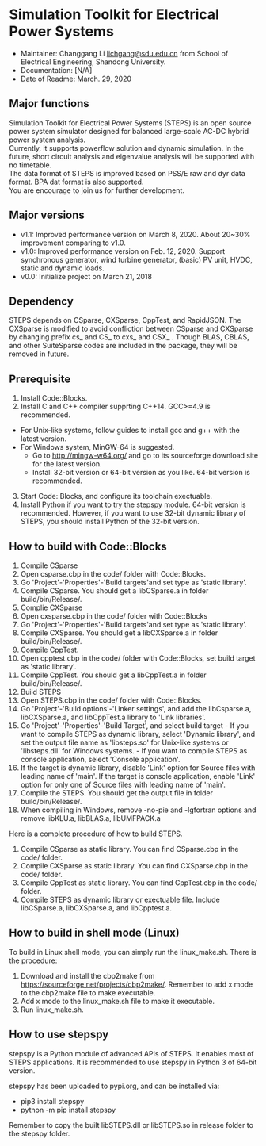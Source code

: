 # Simulation Toolkit for Electrical Power Systems
- Maintainer: Changgang Li <lichgang@sdu.edu.cn> from School of Electrical Engineering, Shandong University.
- Documentation: [N/A]
- Date of Readme: March. 29, 2020

## Major functions
Simulation Toolkit for Electrical Power Systems (STEPS) is an open source power system simulator designed for balanced large-scale AC-DC hybrid power system analysis.  
Currently, it supports powerflow solution and dynamic simulation. In the future, short circuit analysis and eigenvalue analysis will be supported with no timetable.  
The data format of STEPS is improved based on PSS/E raw and dyr data format. BPA dat format is also supported.  
You are encourage to join us for further development.

## Major versions
- v1.1: Improved performance version on March 8, 2020. About 20~30% improvement comparing to v1.0.
- v1.0: Improved performance version on Feb. 12, 2020. Support synchronous generator, wind turbine generator, (basic) PV unit, HVDC, static and dynamic loads.
- v0.0: Initialize project on March 21, 2018

## Dependency
STEPS depends on CSparse, CXSparse, CppTest, and RapidJSON. The CXSparse is modified to avoid confliction between CSparse and CXSparse by changing prefix cs_ and CS_ to cxs_ and CSX_ .
Though BLAS, CBLAS, and other SuiteSparse codes are included in the package, they will be removed in future.

## Prerequisite
1. Install Code::Blocks.
2. Install C and C++ compiler supprting C++14. GCC>=4.9 is recommended. 
  - For Unix-like systems, follow guides to install gcc and g++ with the latest version.
  - For Windows system, MinGW-64 is suggested.
    - Go to http://mingw-w64.org/ and go to its sourceforge download site for the latest version.
    - Install 32-bit version or 64-bit version as you like. 64-bit version is recommended.
3. Start Code::Blocks, and configure its toolchain exectuable.
4. Install Python if you want to try the stepspy module. 64-bit version is recommended. However, if you want to use 32-bit dynamic library of STEPS, you should install Python of the 32-bit version.

## How to build with Code::Blocks
1. Compile CSparse
  1. Open csparse.cbp in the code/ folder with Code::Blocks.
  2. Go 'Project'-'Properties'-'Build targets'and set type as 'static library'.
  3. Compile CSparse. You should get a libCSparse.a in folder build/bin/Release/.
2. Complie CXSparse
  1. Open cxsparse.cbp in the code/ folder with Code::Blocks
  2. Go 'Project'-'Properties'-'Build targets'and set type as 'static library'.
  3. Compile CXSparse. You should get a libCXSparse.a in folder build/bin/Release/.
3. Compile CppTest.
  1. Open cpptest.cbp in the code/ folder with Code::Blocks, set build target as 'static library'.
  2. Compile CppTest. You should get a libCppTest.a in folder build/bin/Release/.
4. Build STEPS
  1. Open STEPS.cbp in the code/ folder with Code::Blocks. 
  2. Go 'Project'-'Build options'-'Linker settings', and add the libCsparse.a, libCXSparse.a, and libCppTest.a library to 'Link libraries'.
  3. Go 'Project'-'Properties'-'Build Target', and select build target
    - If you want to compile STEPS as dynamic library, select 'Dynamic library', and set the output file name as 'libsteps.so' for Unix-like systems or 'libsteps.dll' for Windows systems.
    - If you want to compile STEPS as console application, select 'Console application'.
  4. If the target is dynamic library, disable 'Link' option for Source files with leading name of 'main'. If the target is console application, enable 'Link' option for only one of Source files with leading name of 'main'.
  5. Compile the STEPS. You should get the output file in folder build/bin/Release/.
  6. When compiling in Windows, remove -no-pie and -lgfortran options and remove libKLU.a, libBLAS.a, libUMFPACK.a

Here is a complete procedure of how to build STEPS.  
1. Compile CSparse as static library. You can find CSparse.cbp in the code/ folder.
2. Compile CXSparse as static library. You can find CXSparse.cbp in the code/ folder.
3. Compile CppTest as static library. You can find CppTest.cbp in the code/ folder.
4. Compile STEPS as dynamic library or exectuable file. Include libCSparse.a, libCXSparse.a, and libCpptest.a.

## How to build in shell mode (Linux)
To build in Linux shell mode, you can simply run the linux_make.sh. 
There is the procedure:
1. Download and install the cbp2make from https://sourceforge.net/projects/cbp2make/. Remember to add x mode to the cbp2make file to make executable.
2. Add x mode to the linux_make.sh file to make it executable.
3. Run linux_make.sh.

## How to use stepspy
stepspy is a Python module of advanced APIs of STEPS. It enables most of STEPS applications. It is recommended to use stepspy in Python 3 of 64-bit version.

stepspy has been uploaded to pypi.org, and can be installed via:
- pip3 install stepspy 
- python -m pip install stepspy

Remember to copy the built libSTEPS.dll or libSTEPS.so in release folder to the stepspy folder.